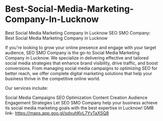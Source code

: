 # Best-Social-Media-Marketing-Company-In-Lucknow
Best Social Media Marketing Company In Lucknow
SEO SMO Company: Best Social Media Marketing Company in Lucknow

If you're looking to grow your online presence and engage with your target audience, SEO SMO Company is the go-to Social Media Marketing Company in Lucknow. We specialize in delivering effective and tailored social media strategies that enhance brand visibility, drive traffic, and boost conversions. From managing social media campaigns to optimizing SEO for better reach, we offer complete digital marketing solutions that help your business thrive in the competitive online world.

Our services include:

Social Media Campaigns
SEO Optimization
Content Creation
Audience Engagement Strategies
Let SEO SMO Company help your business achieve its social media marketing goals with the best expertise in Lucknow!
GMB link- https://maps.app.goo.gl/sdxuhKvL7YvTaXSQ8
